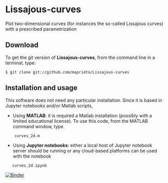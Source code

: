 # Lissajous-curves
Plot two-dimensional curves (for instances the so-called Lissajous curves) with a prescribed parametrization

Download
--------

To get the git version of **Lissajous-curves**, from the command line in a terminal, type:

    $ git clone git://github.com/maprieto/Lissajous-curves

Installation and usage
--------------------

This software does not need any particular installation. Since it is based in Jupyter notebooks and/or Matlab scripts, 

* Using **MATLAB**: it is required a Matlab installation (possibly with a limited educational license). To use this code, from the MATLAB command window, type 
```
    curves_2d.m
```
* Using **Jupyter notebooks**: either a local host of Jupyter notebook server should be running or any cloud-based platforms can be used with the notebook
```
   curves_2d.ipynb
```
[![Binder](https://mybinder.org/badge_logo.svg)](https://mybinder.org/v2/gh/maprieto/Lissajous-curves/master?filepath=curves_2d.ipynb)
